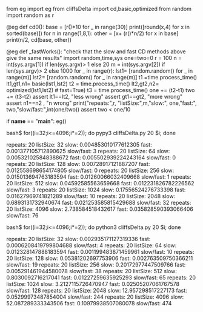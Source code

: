 from eg import eg
from cliffsDelta import cd,basic,optimized
from random import random as r

@eg
def cd0():
  base = [r()*10 for _ in range(30)]
  print([round(x,4) for x in sorted(base)])
  for n in range(1,8,1):
      other = [x+ (r()*n/2) for x in base]
      print(n/2, cd(base, other))
         
@eg
def _fastWorks():
  "check that the slow and fast CD  methods above give the same results"
  import random,time,sys
  one=two=0
  r = 100
  n = int(sys.argv[1]) if len(sys.argv)> 1 else 20
  m = int(sys.argv[2]) if len(sys.argv)> 2 else 1000
  for _ in range(r):
    lst1= [random.random() for _ in range(m)]
    lst2= [random.random() for _ in range(m)]
    t1  =time.process_time()
    lt1,gt1,n1= basic(lst1,lst2)
    t2  = time.process_time()
    lt2,gt2,n2= optimized(lst1,lst2) # fast=True)
    t3  = time.process_time()
    one += (t2-t1)
    two += (t3-t2)
    assert lt1==lt2, "less wrong"
    assert gt1==gt2, "more wrong"
    assert n1==n2 ,  "n wrong"
  print("repeats:",r, "listSize:",m,"slow:", one,"fast:", two,"slow/fast:",int(one/two))
  assert two < one/10

if __name__ == "__main__": eg()

bash$ for((i=32;i<=4096;i*=2)); do pypy3 cliffsDelta.py 20 $i; done

repeats: 20 listSize:   32 slow: 0.004853010177612305  fast: 0.001377105712890625  slow/fast:  3
repeats: 20 listSize:   64 slow: 0.005321025848388672  fast: 0.005502939224243164  slow/fast:  0
repeats: 20 listSize:  128 slow: 0.00728917121887207   fast: 0.012558698654174805  slow/fast:  0
repeats: 20 listSize:  256 slow: 0.015013694763183594  fast: 0.01260066032409668   slow/fast:  1
repeats: 20 listSize:  512 slow: 0.04592585563659668   fast: 0.012231826782226562  slow/fast:  3
repeats: 20 listSize: 1024 slow: 0.17556524276733398   fast: 0.01627969741821289   slow/fast: 10
repeats: 20 listSize: 2048 slow: 0.6893131732940674    fast: 0.021253585815429688  slow/fast: 32
repeats: 20 listSize: 4096 slow: 2.738584518432617     fast: 0.035828590393066406  slow/fast: 76

bash$ for((i=32;i<=4096;i*=2)); do python3 cliffsDelta.py 20 $i; done

repeats: 20 listSize:   32 slow:  0.002935171127319336 fast: 0.0006208419799804688 slow/fast:   4
repeats: 20 listSize:   64 slow:  0.012328147888183594 fast: 0.001199483871459961  slow/fast:  10
repeats: 20 listSize:  128 slow:  0.05381202697753906  fast: 0.002763509750366211  slow/fast:  19
repeats: 20 listSize:  256 slow:  0.20172977447509766  fast: 0.005291461944580078  slow/fast:  38
repeats: 20 listSize:  512 slow:  0.8030092716217041   fast: 0.01227259635925293   slow/fast:  65
repeats: 20 listSize: 1024 slow:  3.2127115726470947   fast: 0.02505207061767578   slow/fast: 128
repeats: 20 listSize: 2048 slow: 12.957298517227173    fast: 0.05299973487854004   slow/fast: 244
repeats: 20 listSize: 4096 slow: 52.087289333343506    fast: 0.10979938507080078   slow/fast: 474

```python
```

